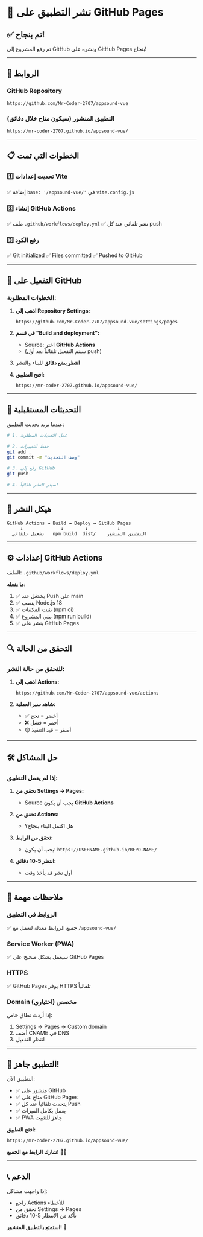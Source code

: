 # 🚀 نشر التطبيق على GitHub Pages

## ✅ تم بنجاح!

تم رفع المشروع إلى GitHub ونشره على GitHub Pages بنجاح!

---

## 🔗 الروابط

### GitHub Repository
```
https://github.com/Mr-Coder-2707/appsound-vue
```

### التطبيق المنشور (سيكون متاح خلال دقائق)
```
https://mr-coder-2707.github.io/appsound-vue/
```

---

## 📋 الخطوات التي تمت

### 1️⃣ تحديث إعدادات Vite
✅ إضافة `base: '/appsound-vue/'` في `vite.config.js`

### 2️⃣ إنشاء GitHub Actions
✅ ملف `.github/workflows/deploy.yml`
✅ نشر تلقائي عند كل push

### 3️⃣ رفع الكود
✅ Git initialized
✅ Files committed
✅ Pushed to GitHub

---

## 🎯 التفعيل على GitHub

### الخطوات المطلوبة:

1. **اذهب إلى Repository Settings:**
   ```
   https://github.com/Mr-Coder-2707/appsound-vue/settings/pages
   ```

2. **في قسم "Build and deployment":**
   - Source: اختر **GitHub Actions**
   - (سيتم التفعيل تلقائياً بعد أول push)

3. **انتظر بضع دقائق** للبناء والنشر

4. **افتح التطبيق:**
   ```
   https://mr-coder-2707.github.io/appsound-vue/
   ```

---

## 🔄 التحديثات المستقبلية

عندما تريد تحديث التطبيق:

```bash
# 1. عمل التعديلات المطلوبة

# 2. حفظ التغييرات
git add .
git commit -m "وصف التحديث"

# 3. رفع إلى GitHub
git push

# 4. سيتم النشر تلقائياً!
```

---

## 📁 هيكل النشر

```
GitHub Actions → Build → Deploy → GitHub Pages
     ↓              ↓        ↓           ↓
  تشغيل تلقائي   npm build  dist/    التطبيق المنشور
```

---

## ⚙️ إعدادات GitHub Actions

الملف: `.github/workflows/deploy.yml`

**ما يفعله:**
1. ✅ يشتغل عند Push على main
2. ✅ ينصب Node.js 18
3. ✅ يثبت المكتبات (npm ci)
4. ✅ يبني المشروع (npm run build)
5. ✅ ينشر على GitHub Pages

---

## 🔍 التحقق من الحالة

### للتحقق من حالة النشر:

1. **اذهب إلى Actions:**
   ```
   https://github.com/Mr-Coder-2707/appsound-vue/actions
   ```

2. **شاهد سير العملية:**
   - ✅ أخضر = نجح
   - ❌ أحمر = فشل
   - 🟡 أصفر = قيد التنفيذ

---

## 🛠️ حل المشاكل

### إذا لم يعمل التطبيق:

1. **تحقق من Settings → Pages:**
   - Source يجب أن يكون **GitHub Actions**

2. **تحقق من Actions:**
   - هل اكتمل البناء بنجاح؟

3. **تحقق من الرابط:**
   - يجب أن يكون: `https://USERNAME.github.io/REPO-NAME/`

4. **انتظر 5-10 دقائق:**
   - أول نشر قد يأخذ وقت

---

## 📝 ملاحظات مهمة

### الروابط في التطبيق
✅ جميع الروابط معدلة لتعمل مع `/appsound-vue/`

### Service Worker (PWA)
✅ سيعمل بشكل صحيح على GitHub Pages

### HTTPS
✅ GitHub Pages يوفر HTTPS تلقائياً

### Domain مخصص (اختياري)
إذا أردت نطاق خاص:
1. Settings → Pages → Custom domain
2. أضف CNAME في DNS
3. انتظر التفعيل

---

## 🎊 التطبيق جاهز!

التطبيق الآن:
- ✅ منشور على GitHub
- ✅ متاح على GitHub Pages
- ✅ يتحدث تلقائياً عند كل Push
- ✅ يعمل بكامل الميزات
- ✅ PWA جاهز للتثبيت

**افتح التطبيق:**
```
https://mr-coder-2707.github.io/appsound-vue/
```

**شارك الرابط مع الجميع! 🎵🚀**

---

## 📞 الدعم

إذا واجهت مشاكل:
- راجع Actions للأخطاء
- تحقق من Settings → Pages
- تأكد من الانتظار 5-10 دقائق

**استمتع بالتطبيق المنشور! 🎉**
